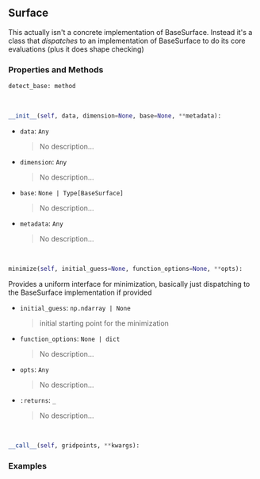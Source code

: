 ## <a id="McUtils.McUtils.Zachary.Surfaces.Surface.Surface">Surface</a>
This actually isn't a concrete implementation of BaseSurface.
Instead it's a class that _dispatches_ to an implementation of BaseSurface to do its core evaluations (plus it does shape checking)

### Properties and Methods
```python
detect_base: method
```
<a id="McUtils.McUtils.Zachary.Surfaces.Surface.Surface.__init__" class="docs-object-method">&nbsp;</a>
```python
__init__(self, data, dimension=None, base=None, **metadata): 
```

- `data`: `Any`
    >No description...
- `dimension`: `Any`
    >No description...
- `base`: `None | Type[BaseSurface]`
    >No description...
- `metadata`: `Any`
    >No description...

<a id="McUtils.McUtils.Zachary.Surfaces.Surface.Surface.minimize" class="docs-object-method">&nbsp;</a>
```python
minimize(self, initial_guess=None, function_options=None, **opts): 
```
Provides a uniform interface for minimization, basically just dispatching to the BaseSurface implementation if provided
- `initial_guess`: `np.ndarray | None`
    >initial starting point for the minimization
- `function_options`: `None | dict`
    >No description...
- `opts`: `Any`
    >No description...
- `:returns`: `_`
    >No description...

<a id="McUtils.McUtils.Zachary.Surfaces.Surface.Surface.__call__" class="docs-object-method">&nbsp;</a>
```python
__call__(self, gridpoints, **kwargs): 
```

### Examples
